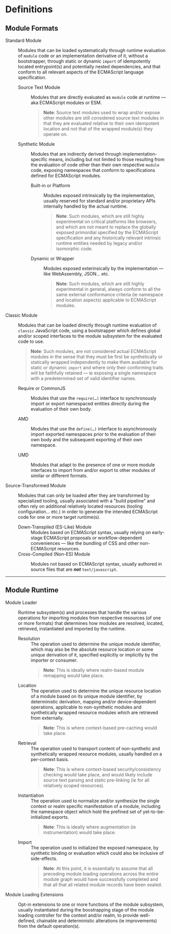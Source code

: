 ﻿<!--prettier-ignore-start-->
# Definitions
<!--prettier-ignore-end-->

<dl>

## Module Formats

<dt>Standard Module

<dd>

Modules that can be loaded systematically through runtime evaluation of `module` code or an implementation derivative of it, without a bootstrapper, through static or dynamic `import` of idempotently located entrypoint(s) and potentially nested dependencies, and that conform to all relevant aspects of the ECMAScript language specification.

<dl>

<dt>Source Text Module
<dd>

Modules that are directly evaluated as `module` code at runtime — aka ECMAScript modules or ESM.

> **Note**: Source text modules used to wrap and/or expose other modules are still considered source text modules in that they are evaluated relative to their own idempotent location and not that of the wrapped module(s) they operate on.

<dt>Synthetic Module
<dd>

Modules that are indirectly derived through implementation-specific means, including but not limited to those resulting from the evaluation of code other than their own respective `module` code, exposing namespaces that conform to specifications defined for ECMAScript modules.

<dl>

<dt>Built-in or Platform
<dd>

Modules exposed intrinsically by the implementation, usually reserved for standard and/or proprietary APIs internally handled by the actual runtime.

> **Note**: Such modules, which are still highly experimental on critical platforms like browsers, and which are not meant to replace the globally exposed primordial specified by the ECMAScript specification and any historically relevant intrinsic runtime entities needed by legacy and/or isomorphic code.

<dt>Dynamic or Wrapper
<dd>

Modules exposed exterinsically by the implementation — like WebAssembly, JSON… etc.

> **Note**: Such modules, which are still highly experimental in general, always conform to all the same external conformance criteria (ie namespace and location aspects) applicable to ECMAScript modules.

</dl>

</dl>

<dt>Classic Module

<dd>

Modules that can be loaded directly through runtime evaluation of `classic` JavaScript code, using a bootstrapper which defines global and/or scoped interfaces to the module subsystem for the evaluated code to use.

> **Note**: Such modules, are not considered actual ECMAScript modules in the sense that they must be first be synthetically or statically wrapped independently to make them available for static or dynamic `import` and where only their conforming traits will be faithfully retained — ie exposing a single namespace with a predetermined set of valid identifier names.

<dl>

<dt>Require or CommonJS
<dd>

Modules that use the `require(…)` interface to synchronously import or export namespaced entities directly during the evaluation of their own body.

<dt>AMD
<dd>

Modules that use the `define(…)` interface to asynchronously import exported namespaces prior to the evaluation of their own body and the subsequent exporting of their own namespace.

<dt>UMD
<dd>

Modules that adapt to the presence of one or more module interfaces to import from and/or export to other modules of similar or different formats.

</dl>

<dt>Source-Transformed Module

<dd>

Modules that can only be loaded after they are transformed by specialized tooling, usually associated with a "build pipeline" and often rely on additional relatively located resources (tooling configuration... etc.) in order to generate the intended ECMAScript code for one or more target runtime(s).

<dl>

<dt>Down-Transpiled (ES-Like) Module
<dd>Modules based on ECMAScript syntax, usually relying on early-stage ECMAScript proposals or workflow-dependent conveniences — like the bundling of CSS and other non-ECMAScript resources.

<dt>Cross-Compiled (Non-ES) Module
<dd>

Modules not based on ECMAScript syntax, usually authored in source files that are **_not_** `text/javascript`.

</dl>

</dl>

---

<dl>

## Module Runtime

<dt>Module Loader
<dd>

Runtime subsystem(s) and processes that handle the various operations for importing modules from respective resources (of one or more formats) that determines how modules are resolved, located, retrieved, instantiated and imported by the runtime.

<dl>

<dt>Resolution
<dd>The operation used to determine the unique module identifier, which may also be the absolute resource location or some unique derivation of it, specified explicitly or implicitly by the importer or consumer.

> **Note**: This is ideally where realm-based module remapping would take place.

<dt>Location
<dd>The operation used to determine the unique resource location of a module based on its unique module identifier, by deterministic derivation, mapping and/or device-dependent operations, applicable to non-synthetic modules and synthetically wrapped resource modules which are retrieved from externally.

> **Note**: This is where context-based pre-caching would take place.

<dt>Retrieval
<dd>The operation used to transport content of non-synthetic and synthetically wrapped resource modules, usually handled on a per-context basis.

> **Note**: This is where context-based security/consistency checking would take place, and would likely include source text parsing and static pre-linking (ie for all relatively scoped resources).

<dt>Instantiation

<dd>The operation used to normalize and/or synthesize the single context or realm specific manifestation of a module, including the namespace object which hold the prefined set of yet-to-be-initialized exports.

> **Note**: This is ideally where augmentation (ie instrumentation) would take place.

<dt>Import

<dd>The operation used to initialized the exposed namespace, by synthetic binding or evaluation which could also be inclusive of side-effects.

> **Note**: At this point, it is essentially to assume that all preceding module loading operations across the entire module graph would have successfully completed and that all that all related module records have been sealed.

</dl>

<dt>Module Loading Extensions
<dd>

Opt-in extensions to one or more functions of the module subsystem, usually instantiated during the boostrapping stage of the module loading controller for the context and/or realm, to provide well-defined, chainable and deterministic alterations (ie improvements) from the default operation(s).

</dl>
